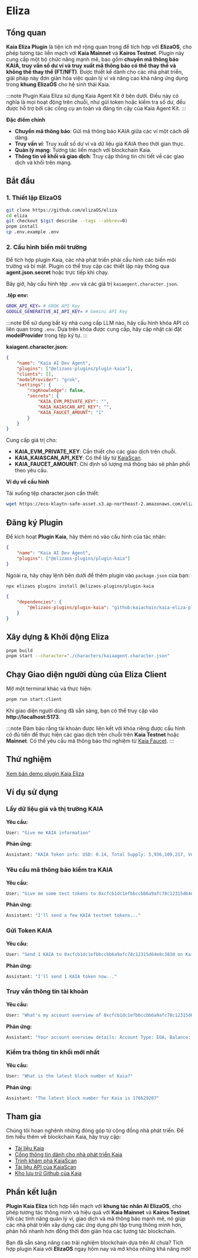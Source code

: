 # Eliza

## Tổng quan

**Kaia Eliza Plugin** là tiện ích mở rộng quan trọng để tích hợp với **ElizaOS**, cho phép tương tác liền mạch với **Kaia Mainnet** và **Kairos Testnet**. Plugin này cung cấp một bộ chức năng mạnh mẽ, bao gồm **chuyển mã thông báo KAIA, truy vấn số dư ví và truy xuất mã thông báo có thể thay thế và không thể thay thế (FT/NFT)**. Được thiết kế dành cho các nhà phát triển, giải pháp này đơn giản hóa việc quản lý ví và nâng cao khả năng ứng dụng trong **khung ElizaOS** cho hệ sinh thái Kaia.

:::note
Plugin Kaia Eliza sử dụng Kaia Agent Kit ở bên dưới. Điều này có nghĩa là mọi hoạt động trên chuỗi, như gửi token hoặc kiểm tra số dư, đều được hỗ trợ bởi các công cụ an toàn và đáng tin cậy của Kaia Agent Kit.
:::

**Đặc điểm chính**

 - **Chuyển mã thông báo**: Gửi mã thông báo KAIA giữa các ví một cách dễ dàng.
 - **Truy vấn ví**: Truy xuất số dư ví và dữ liệu giá KAIA theo thời gian thực.
 - **Quản lý mạng**: Tương tác liền mạch với blockchain Kaia.
 - **Thông tin về khối và giao dịch**: Truy cập thông tin chi tiết về các giao dịch và khối trên mạng.

## Bắt đầu

### 1. Thiết lập ElizaOS

```sh
git clone https://github.com/elizaOS/eliza
cd eliza
git checkout $(git describe --tags --abbrev=0)
pnpm install
cp .env.example .env
```

### 2. Cấu hình biến môi trường

Để tích hợp plugin Kaia, các nhà phát triển phải cấu hình các biến môi trường và bí mật. Plugin có thể truy cập các thiết lập này thông qua **agent.json.secret** hoặc trực tiếp khi chạy.

Bây giờ, hãy cấu hình tệp `.env` và các giá trị `kaiaegent.character.json`.

**.tệp env:**

```sh
GROK_API_KEY= # GROK API Key
GOOGLE_GENERATIVE_AI_API_KEY= # Gemini API Key
```

:::note
Để sử dụng bất kỳ nhà cung cấp LLM nào, hãy cấu hình khóa API có liên quan trong `.env`. Dựa trên khóa được cung cấp, hãy cập nhật cài đặt **modelProvider** trong tệp ký tự.
:::

**kaiagent.character.json:**

```json
{
    "name": "Kaia AI Dev Agent",
    "plugins": ["@elizaos-plugins/plugin-kaia"],
    "clients": [],
    "modelProvider": "grok",
    "settings": {
        "ragKnowledge": false,
        "secrets": {
            "KAIA_EVM_PRIVATE_KEY": "",
            "KAIA_KAIASCAN_API_KEY": "",
            "KAIA_FAUCET_AMOUNT": "1"
        }
    }
}
```

Cung cấp giá trị cho:

 - **KAIA_EVM_PRIVATE_KEY**: Cần thiết cho các giao dịch trên chuỗi.
 - **KAIA_KAIASCAN_API_KEY**: Có thể lấy từ [KaiaScan](https://kaiascan.io).
 - **KAIA_FAUCET_AMOUNT**: Chỉ định số lượng mã thông báo sẽ phân phối theo yêu cầu.

**Ví dụ về cấu hình**

Tải xuống tệp character.json cần thiết:

```sh
wget https://eco-klaytn-safe-asset.s3.ap-northeast-2.amazonaws.com/elizaagent/kaiaagent.character.json -O ./characters/kaiaagent.character.json
```

## Đăng ký Plugin

Để kích hoạt **Plugin Kaia**, hãy thêm nó vào cấu hình của tác nhân:

```json
{
    "name": "Kaia AI Dev Agent",
    "plugins": ["@elizaos-plugins/plugin-kaia"]
}
```

Ngoài ra, hãy chạy lệnh bên dưới để thêm plugin vào `package.json` của bạn:

```bash
npx elizaos plugins install @elizaos-plugins/plugin-kaia
```

```json
{
    "dependencies": {
        "@elizaos-plugins/plugin-kaia": "github:kaiachain/kaia-eliza-plugin"
    }
}
```

## Xây dựng & Khởi động Eliza

```sh
pnpm build
pnpm start --character="./characters/kaiaagent.character.json"
```

## Chạy Giao diện người dùng của Eliza Client

Mở một terminal khác và thực hiện:

```sh
pnpm run start:client
```

Khi giao diện người dùng đã sẵn sàng, bạn có thể truy cập vào **http://localhost:5173**.

:::note
Đảm bảo rằng tài khoản được liên kết với khóa riêng được cấu hình có đủ tiền để thực hiện các giao dịch trên chuỗi trên **Kaia Testnet** hoặc **Mainnet**. Có thể yêu cầu mã thông báo thử nghiệm từ [Kaia Faucet](https://faucet.kaia.io).
:::

## Thử nghiệm

[Xem bản demo plugin Kaia Eliza](https://eco-klaytn-safe-asset.s3.ap-northeast-2.amazonaws.com/elizaagent/KaiaElizaPluginDemo.mp4)

## Ví dụ sử dụng

### Lấy dữ liệu giá và thị trường KAIA

**Yêu cầu:**

```sh
User: "Give me KAIA information"
```

**Phản ứng:**

```sh
Assistant: "KAIA Token info: USD: 0.14, Total Supply: 5,936,109,217, Volume: 63,994,146"
```

### Yêu cầu mã thông báo kiểm tra KAIA

**Yêu cầu:**

```sh
User: "Give me some test tokens to 0xcfcb1dc1efbbccbb6a9afc78c12315d64e8c383d"
```

**Phản ứng:**

```sh
Assistant: "I'll send a few KAIA testnet tokens..."
```

### Gửi Token KAIA

**Yêu cầu:**

```sh
User: "Send 1 KAIA to 0xcfcb1dc1efbbccbb6a9afc78c12315d64e8c383d on Kairos"
```

**Phản ứng:**

```sh
Assistant: "I'll send 1 KAIA token now..."
```

### Truy vấn thông tin tài khoản

**Yêu cầu:**

```sh
User: "What's my account overview of 0xcfcb1dc1efbbccbb6a9afc78c12315d64e8c383d on Kairos?"
```

**Phản ứng:**

```sh
Assistant: "Your account overview details: Account Type: EOA, Balance: 10, Total Transactions: 12"
```

### Kiểm tra thông tin khối mới nhất

**Yêu cầu:**

```sh
User: "What is the latest block number of Kaia?"
```

**Phản ứng:**

```sh
Assistant: "The latest block number for Kaia is 176629207"
```

## Tham gia

Chúng tôi hoan nghênh những đóng góp từ cộng đồng nhà phát triển. Để tìm hiểu thêm về blockchain Kaia, hãy truy cập:

 - [Tài liệu Kaia](https://docs.kaia.io/)
 - [Cổng thông tin dành cho nhà phát triển Kaia](https://www.kaia.io/developers)
 - [Trình khám phá KaiaScan](https://kaiascan.io)
 - [Tài liệu API của KaiaScan](https://docs.kaiascan.io/)
 - [Kho lưu trữ Github của Kaia](https://github.com/kaiachain)

## Phần kết luận

**Plugin Kaia Eliza** tích hợp liền mạch với **khung tác nhân AI ElizaOS**, cho phép tương tác thông minh và hiệu quả với **Kaia Mainnet** và **Kairos Testnet**. Với các tính năng quản lý ví, giao dịch và mã thông báo mạnh mẽ, nó giúp các nhà phát triển xây dựng các ứng dụng phi tập trung thông minh hơn, phản hồi nhanh hơn đồng thời đơn giản hóa các tương tác blockchain.

Bạn đã sẵn sàng nâng cao trải nghiệm blockchain dựa trên AI chưa? Tích hợp plugin Kaia với **ElizaOS** ngay hôm nay và mở khóa những khả năng mới!